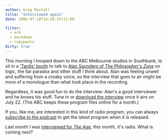 ```yaml
---
author: Greg Restall
title: "Interviewed again"
date: 2006-07-18T14:58:15+11:00

filter:
  - erb
  - markdown
  - rubypants
dirty: true
---
```


This morning I trooped down to the ABC Melbourne studios in Southbank, to sit in a ['Tardis' booth](http://imaginingaustralia.blogs.com/photos/launch/andrewpetetardisbooth.html) to talk to [Alan Saunders of *The Philosopher's Zone*](http://www.abc.net.au/rn/philosopherszone/about/default.htm#presenter) on logic, the liar paradox and other stuff I think about.  Alan was feeling unwell and suffering from a croaky voice, so the interview that goes to air might be more of a monologue than what took place in the recording.  

Regardless, it was good fun to do the interview: Alan's a good interviewer and he knows his stuff. Tune in or [download the interview](http://www.abc.net.au/rn/philosopherszone/stories/2006/1689459.htm) once it airs on July 22.  (The ABC keeps these program files online for a month.)  

If you, like me, are interested in this kind of radio program, you can always [subscribe to the podcast](http://www.abc.net.au/rn/philosopherszone/subscribe/default.htm#podcasting) to get the latest program when it is released.

Last month I was [interviewed for *The Age*](http://consequently.org/news/2006/06/06/interviewed/), this month, it's radio.  What is coming next?